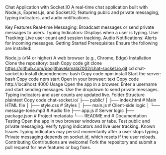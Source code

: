 Chat Application with Socket.IO
A real-time chat application built with Node.js, Express.js, and Socket.IO, featuring public and private messaging, typing indicators, and audio notifications.

Key Features
Real-time Messaging: Broadcast messages or send private messages to users.
Typing Indicators: Displays when a user is typing.
User Tracking: Live user count and session tracking.
Audio Notifications: Alerts for incoming messages.
Getting Started
Prerequisites
Ensure the following are installed:

Node.js (v14 or higher)
A web browser (e.g., Chrome, Edge)
Installation
Clone the repository:
bash
Copy code
git clone https://github.com/poojithavelamala2002/chat-socket.io.git
cd chat-socket.io
Install dependencies:
bash
Copy code
npm install
Start the server:
bash
Copy code
npm start
Open in your browser:
text
Copy code
http://localhost:4000
Usage
Open the app in a browser.
Enter a username and start sending messages.
Use the dropdown to send private messages.
Typing indicators and user counts are updated live.
Folder Structure
plaintext
Copy code
chat-socket.io/
├── public/
│   ├── index.html       # Main HTML file
│   ├── style.css        # Styles
│   ├── main.js          # Client-side logic
│   └── message-tone.mp3 # Audio file
├── app.js               # Server logic
├── package.json         # Project metadata
└── README.md            # Documentation
Testing
Open the app in two browser windows or tabs.
Test public and private messaging.
Verify typing indicators and live user tracking.
Known Issues
Typing indicators may persist momentarily after a user stops typing.
Private messaging depends on socket.id, which resets if the user reloads.
Contributing
Contributions are welcome! Fork the repository and submit a pull request for new features or bug fixes.







